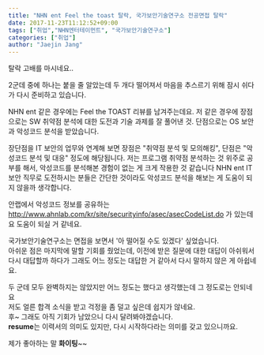 ```yaml
---
title: "NHN ent Feel the toast 탈락, 국가보안기술연구소 전공면접 탈락"
date: 2017-11-23T11:12:52+09:00
tags: ["취업","NHN엔터테이먼트", "국가보안기술연구소"]
categories: ["취업"]
author: "Jaejin Jang"
---
```


탈락 고배를 마시네요..  

2군데 중에 하나는 붙을 줄 알았는데 두 개다 떨어져서 마음을 추스르기 위해 잠시 쉬다가 다시 준비하고 있습니다.

NHN ent 같은 경우에는 Feel the TOAST 리뷰를 남겨주는데요. 저 같은 경우에 장점으로는 SW 취약점 분석에 대한 도전과 기술 과제를 잘 풀어낸 것. 단점으로는 OS 보안과 악성코드 분석을 받았습니다.

장단점을 IT 보안의 업무와 연계해 보면 장점은 "취약점 분석 및 모의해킹", 단점은 "악성코드 분석 및 대응" 정도에 해당됩니다. 저는 프로그램 취약점 분석하는 것 위주로 공부를 해서, 악성코드를 분석해본 경험이 없는 게 크게 작용한 것 같습니다 NHN ent IT보안 직무로 도전하시는 분들은 간단한 것이라도 악성코드 분석을 해보는 게 도움이 되지 않을까 생각합니다.  

안랩에서 악성코드 정보를 공유하는 http://www.ahnlab.com/kr/site/securityinfo/asec/asecCodeList.do 가 있는데요 도움이 되실 거 같네요.

국가보안기술연구소는 면접을 보면서 '아 떨어질 수도 있겠다' 싶었습니다.  
아쉬운 점은 마지막에 말할 기회를 줬었는데, 이전에 받은 질문에 대한 대답이 아쉬워서 다시 대답할까 하다가 그래도 어느 정도는 대답한 거 같아서 다시 말하지 않은 게 아쉽네요.

두 군데 모두 완벽하지는 않았지만 어느 정도는 했다고 생각했는데 그 정도로는 안되네요  
저도 얼른 합격 소식을 받고 걱정을 좀 덜고 싶은데 쉽지가 않네요.  
후~ 그래도 아직 기회가 남았으니 다시 달려봐야겠습니다.  
**resume**는 이력서의 의미도 있지만, 다시 시작하다라는 의미를 갖고 있으니까요.

제가 좋아하는 말 **화이팅**~~
